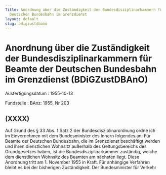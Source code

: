 ```yaml
---
Title: Anordnung über die Zuständigkeit der Bundesdisziplinarkammern für Beamte der
  Deutschen Bundesbahn im Grenzdienst
layout: default
slug: bdigzustdbano
---
```


# Anordnung über die Zuständigkeit der Bundesdisziplinarkammern für Beamte der Deutschen Bundesbahn im Grenzdienst (BDiGZustDBAnO)

Ausfertigungsdatum
:   1955-10-13

Fundstelle
:   BAnz: 1955, Nr 203



## (XXXX)

Auf Grund des § 33 Abs. 1 Satz 2 der Bundesdisziplinarordnung ordne
ich im Einvernehmen mit dem Bundesminister des Innern folgendes an:
Für Beamte der Deutschen Bundesbahn, die im Grenzdienst beschäftigt
werden und ihren dienstlichen Wohnsitz außerhalb des Geltungsbereichs
des Grundgesetzes haben, ist die Bundesdisziplinarkammer zuständig,
welche dem dienstlichen Wohnsitz des Beamten am nächsten liegt.
Diese Anordnung tritt am 1. November 1955 in Kraft. Für anhängige
Verfahren bleibt es bei der bisherigen Zuständigkeit.
Der Bundesminister für Verkehr

